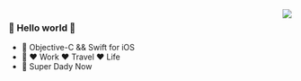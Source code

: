 <img align="right" src="https://github-readme-stats.vercel.app/api?username=LuKane&hide=contribs&count_private=true&show_icons=true&theme=tokyonight&icon_color=228B22&text_color=228B22" />

### 👋 Hello world 👋
 - 🌱	Objective-C && Swift for iOS
 - 🚶	❤️  Work   ❤️  Travel   ❤️  Life
 - 🍼 Super Dady Now
